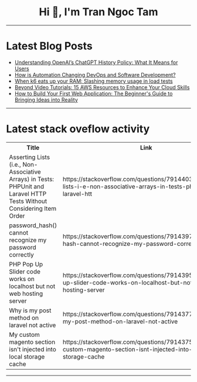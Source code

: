 <h1 align="center">Hi 👋, I'm Tran Ngoc Tam</h1>

---

# Latest Blog Posts 
<!-- BLOG-POST-LIST:START -->
- [Understanding OpenAI’s ChatGPT History Policy: What It Means for Users](https://dev.to/netsqure/understanding-openais-chatgpt-history-policy-what-it-means-for-users-3hd4)
- [How is Automation Changing DevOps and Software Development?](https://dev.to/sygitech/how-is-automation-changing-devops-and-software-development-4ka7)
- [When k6 eats up your RAM: Slashing memory usage in load tests](https://dev.to/siddhantkcode/when-k6-eats-up-your-ram-slashing-memory-usage-in-load-tests-5148)
- [Beyond Video Tutorials: 15 AWS Resources to Enhance Your Cloud Skills](https://dev.to/aws-builders/beyond-video-tutorials-top-15-aws-resources-to-enhance-your-cloud-skills-47ck)
- [How to Build Your First Web Application: The Beginner&#39;s Guide to Bringing Ideas into Reality](https://dev.to/okoye_ndidiamaka_5e3b7d30/how-to-build-your-first-web-application-the-beginners-guide-to-bringing-ideas-into-reality-29gc)
<!-- BLOG-POST-LIST:END -->

---

# Latest stack oveflow activity
<table>
  <tr><th>Title</th><th>Link</th></tr>
  <!-- STACKOVERFLOW:START --><tr><td>Asserting Lists &lpar;i.e., Non-Associative Arrays&rpar; in Tests: PHPUnit and Laravel HTTP Tests Without Considering Item Order</td><td>https://stackoverflow.com/questions/79144037/asserting-lists-i-e-non-associative-arrays-in-tests-phpunit-and-laravel-htt</td></tr><tr><td>password_hash&lpar;&rpar; cannot recognize my password correctly</td><td>https://stackoverflow.com/questions/79143971/password-hash-cannot-recognize-my-password-correctly</td></tr><tr><td>PHP Pop Up Slider code works on localhost but not web hosting server</td><td>https://stackoverflow.com/questions/79143950/php-pop-up-slider-code-works-on-localhost-but-not-web-hosting-server</td></tr><tr><td>Why is my post method on laravel not active</td><td>https://stackoverflow.com/questions/79143777/why-is-my-post-method-on-laravel-not-active</td></tr><tr><td>My custom magento section isn&#39;t injected into local storage cache</td><td>https://stackoverflow.com/questions/79143759/my-custom-magento-section-isnt-injected-into-local-storage-cache</td></tr><!-- STACKOVERFLOW:END -->
</table>

---


